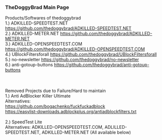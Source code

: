 ### TheDoggyBrad Main Page
Products/Softwares of thedoggybrad 
<br>
1.) ADKILLED-SPEEDTEST.NET https://github.com/thedoggybrad/ADKILLED-SPEEDTEST.NET
<br>
2.) ADKILLED-METER.NET https://github.com/thedoggybrad/ADKILLED-METER.NET
<br>
3.) ADKILLED-OPENSPEEDTEST.COM https://github.com/thedoggybrad/ADKILLED-OPENSPEEDTEST.COM
<br>
4.) UBlockFiltersforall https://github.com/thedoggybrad/UBlockFiltersforall
<br>
5.) no-newsletter https://github.com/thedoggybrad/no-newsletter
<br>
6.) anti-gotoup-buttons https://github.com/thedoggybrad/anti-gotoup-buttons
<br>
<br>
<br>
<br>
Removed Projects due to Failure/Hard to maintain
<br>
1.) Anti AdBlocker Killer Ultimate
<br>
Alternatives:
<br>
https://github.com/bogachenko/fuckfuckadblock
<br>
https://easylist-downloads.adblockplus.org/antiadblockfilters.txt
<br>
<br>
2.) SpeedTest Lite
<br>
Alternatives: ADKILLED-OPENSPEEDTEST.COM, ADLILLED-SPEEDTEST.NET, ADKILLED-METER.NET (All available below)
